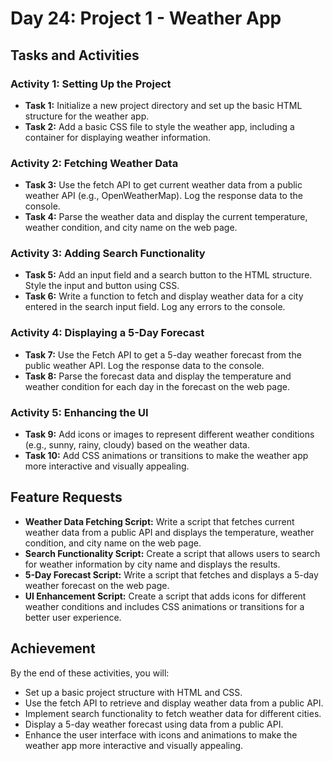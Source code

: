 # Day 24: Project 1 - Weather App

## Tasks and Activities

### Activity 1: Setting Up the Project

- **Task 1:** Initialize a new project directory and set up the basic HTML structure for the weather app.
- **Task 2:** Add a basic CSS file to style the weather app, including a container for displaying weather information.

### Activity 2: Fetching Weather Data

- **Task 3:** Use the fetch API to get current weather data from a public weather API (e.g., OpenWeatherMap). Log the response data to the console.
- **Task 4:** Parse the weather data and display the current temperature, weather condition, and city name on the web page.

### Activity 3: Adding Search Functionality

- **Task 5:** Add an input field and a search button to the HTML structure. Style the input and button using CSS.
- **Task 6:** Write a function to fetch and display weather data for a city entered in the search input field. Log any errors to the console.

### Activity 4: Displaying a 5-Day Forecast

- **Task 7:** Use the Fetch API to get a 5-day weather forecast from the public weather API. Log the response data to the console.
- **Task 8:** Parse the forecast data and display the temperature and weather condition for each day in the forecast on the web page.

### Activity 5: Enhancing the UI

- **Task 9:** Add icons or images to represent different weather conditions (e.g., sunny, rainy, cloudy) based on the weather data.
- **Task 10:** Add CSS animations or transitions to make the weather app more interactive and visually appealing.

## Feature Requests

- **Weather Data Fetching Script:** Write a script that fetches current weather data from a public API and displays the temperature, weather condition, and city name on the web page.
- **Search Functionality Script:** Create a script that allows users to search for weather information by city name and displays the results.
- **5-Day Forecast Script:** Write a script that fetches and displays a 5-day weather forecast on the web page.
- **UI Enhancement Script:** Create a script that adds icons for different weather conditions and includes CSS animations or transitions for a better user experience.

## Achievement

By the end of these activities, you will:

- Set up a basic project structure with HTML and CSS.
- Use the fetch API to retrieve and display weather data from a public API.
- Implement search functionality to fetch weather data for different cities.
- Display a 5-day weather forecast using data from a public API.
- Enhance the user interface with icons and animations to make the weather app more interactive and visually appealing.
